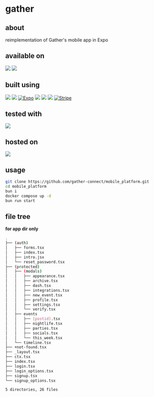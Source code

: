 # gather

[//]: # (TODO: document all of this code prior to completion)

## about

reimplementation of Gather's mobile app in Expo

## available on
<p id="badges" align="start">
  <a href="https://www.android.com/"><img src="https://img.shields.io/badge/Android-3DDC84?style=for-the-badge&logo=android&logoColor=white" /></a>
  <a href="https://www.apple.com/ios/ios-17/"><img src="https://img.shields.io/badge/iOS-000000?style=for-the-badge&logo=ios&logoColor=white" /></a>
</>

## built using
<p id="badges" align="start">
  <a href="https://bun.sh/"><img src="https://img.shields.io/badge/Bun-%23000000.svg?style=for-the-badge&logo=bun&logoColor=white" /></a>
  <a href="https://www.typescriptlang.org/"><img src="https://img.shields.io/badge/typescript-%23007ACC.svg?style=for-the-badge&logo=typescript&logoColor=white" /></a>
  <a href="https://expo.dev/"><img src="https://img.shields.io/badge/Expo-1B1F23?style=for-the-badge&logo=expo&logoColor=white" alt="Expo" /></a>
  <a href="https://tailwindcss.com/"><img src="https://img.shields.io/badge/tailwindcss-%2338B2AC.svg?style=for-the-badge&logo=tailwind-css&logoColor=white" /></a>
  <a href="https://www.sqlite.org/"><img src="https://img.shields.io/badge/sqlite-%2307405e.svg?style=for-the-badge&logo=sqlite&logoColor=white" /></a>
  <a href="https://cloud.google.com/"><img src="https://img.shields.io/badge/GoogleCloud-%234285F4.svg?style=for-the-badge&logo=google-cloud&logoColor=white"></a>
  <a href="https://stripe.com/"><img src="https://img.shields.io/badge/Stripe-626CD9?style=for-the-badge&logo=Stripe&logoColor=white" alt="Stripe" /></a>
</>

## tested with
<p id="badges" align="start">
  <a href="https://jestjs.io/"><img src="https://img.shields.io/badge/-jest-%23C21325?style=for-the-badge&logo=jest&logoColor=white" /></a>
</>

## hosted on
<p id="badges" align="start">
  <a href="https://www.docker.com/"><img src="https://img.shields.io/badge/docker-%230db7ed.svg?style=for-the-badge&logo=docker&logoColor=white" /></a>
</>

## usage

```bash
git clone https://github.com/gather-connect/mobile_platform.git
cd mobile_platform
bun i
docker compose up -d
bun run start
```

## file tree

**for app dir only**

```bash
.
├── (auth)
│   ├── forms.tsx
│   ├── index.tsx
│   ├── intro.jsx
│   └── reset_password.tsx
├── (protected)
│   ├── (modals)
│   │   ├── appearance.tsx
│   │   ├── archive.tsx
│   │   ├── dash.tsx
│   │   ├── integrations.tsx
│   │   ├── new_event.tsx
│   │   ├── profile.tsx
│   │   ├── settings.tsx
│   │   └── verify.tsx
│   ├── events
│   │   ├── [postid].tsx
│   │   ├── nightlife.tsx
│   │   ├── parties.tsx
│   │   ├── socials.tsx
│   │   └── this_week.tsx
│   └── timeline.tsx
├── +not-found.tsx
├── _layout.tsx
├── ctx.tsx
├── index.tsx
├── login.tsx
├── login_options.tsx
├── signup.tsx
└── signup_options.tsx

5 directories, 26 files
```
